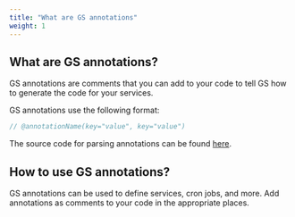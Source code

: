 ```yaml
---
title: "What are GS annotations"
weight: 1
---
```

## What are GS annotations?

GS annotations are comments that you can add to your code to tell GS how to generate the code for your services.

GS annotations use the following format:

```go
// @annotationName(key="value", key="value")
```

The source code for parsing annotations can be found [here](https://github.com/go-services/annotation).

## How to use GS annotations?

GS annotations can be used to define services, cron jobs, and more. Add annotations as comments to your code in the appropriate places.

